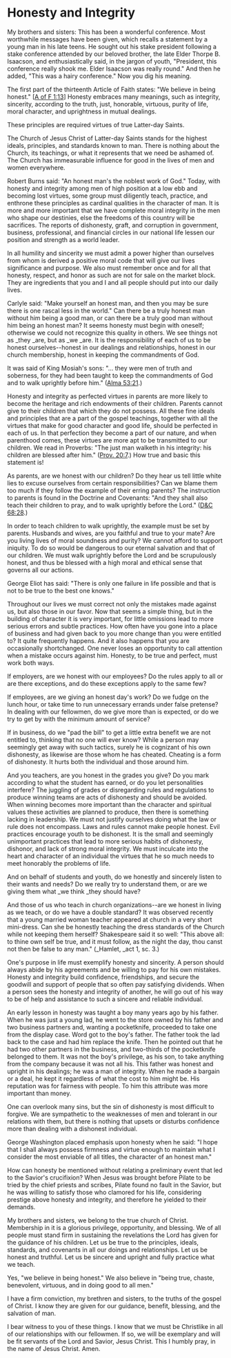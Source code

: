 # Honesty and Integrity

My brothers and sisters: This has been a wonderful conference. Most worthwhile
messages have been given, which recalls a statement by a young man in his late
teens. He sought out his stake president following a stake conference attended
by our beloved brother, the late Elder Thorpe B. Isaacson, and
enthusiastically said, in the jargon of youth, "President, this conference
really shook me. Elder Isaacson was really round." And then he added, "This
was a hairy conference." Now you dig his meaning.

The first part of the thirteenth Article of Faith states: "We believe in being
honest." [[A of F
1:13](https://www.lds.org/scriptures/pgp/a-of-f/1.13?lang=eng#12)] Honesty
embraces many meanings, such as integrity, sincerity, according to the truth,
just, honorable, virtuous, purity of life, moral character, and uprightness in
mutual dealings.

These principles are required virtues of true Latter-day Saints.

The Church of Jesus Christ of Latter-day Saints stands for the highest ideals,
principles, and standards known to man. There is nothing about the Church, its
teachings, or what it represents that we need be ashamed of. The Church has
immeasurable influence for good in the lives of men and women everywhere.

Robert Burns said: "An honest man's the noblest work of God." Today, with
honesty and integrity among men of high position at a low ebb and becoming
lost virtues, some group must diligently teach, practice, and enthrone these
principles as cardinal qualities in the character of man. It is more and more
important that we have complete moral integrity in the men who shape our
destinies, else the freedoms of this country will be sacrifices. The reports
of dishonesty, graft, and corruption in government, business, professional,
and financial circles in our national life lessen our position and strength as
a world leader.

In all humility and sincerity we must admit a power higher than ourselves from
whom is derived a positive moral code that will give our lives significance
and purpose. We also must remember once and for all that honesty, respect, and
honor as such are not for sale on the market block. They are ingredients that
you and I and all people should put into our daily lives.

Carlyle said: "Make yourself an honest man, and then you may be sure there is
one rascal less in the world." Can there be a truly honest man without him
being a good man, or can there be a truly good man without him being an honest
man? It seems honesty must begin with oneself; otherwise we could not
recognize this quality in others. We see things not as _they _are, but as _we
_are. It is the responsibility of each of us to be honest ourselves--honest in
our dealings and relationships, honest in our church membership, honest in
keeping the commandments of God.

It was said of King Mosiah's sons: "... they were men of truth and soberness,
for they had been taught to keep the commandments of God and to walk uprightly
before him." ([Alma
53:21](https://www.lds.org/scriptures/bofm/alma/53.21?lang=eng#20).)

Honesty and integrity as perfected virtues in parents are more likely to
become the heritage and rich endowments of their children. Parents cannot give
to their children that which they do not possess. All these fine ideals and
principles that are a part of the gospel teachings, together with all the
virtues that make for good character and good life, should be perfected in
each of us. In that perfection they become a part of our nature, and when
parenthood comes, these virtues are more apt to be transmitted to our
children. We read in Proverbs: "The just man walketh in his integrity: his
children are blessed after him." ([Prov.
20:7](https://www.lds.org/scriptures/ot/prov/20.7?lang=eng#6).) How true and
basic this statement is!

As parents, are we honest with our children? Do they hear us tell little white
lies to excuse ourselves from certain responsibilities? Can we blame them too
much if they follow the example of their erring parents? The instruction to
parents is found in the Doctrine and Covenants: "And they shall also teach
their children to pray, and to walk uprightly before the Lord." ([D&amp;C
68:28](https://www.lds.org/scriptures/dc-testament/dc/68.28?lang=eng#27).)

In order to teach children to walk uprightly, the example must be set by
parents. Husbands and wives, are you faithful and true to your mate? Are you
living lives of moral soundness and purity? We cannot afford to support
iniquity. To do so would be dangerous to our eternal salvation and that of our
children. We must walk uprightly before the Lord and be scrupulously honest,
and thus be blessed with a high moral and ethical sense that governs all our
actions.

George Eliot has said: "There is only one failure in life possible and that is
not to be true to the best one knows."

Throughout our lives we must correct not only the mistakes made against us,
but also those in our favor. Now that seems a simple thing, but in the
building of character it is very important, for little omissions lead to more
serious errors and subtle practices. How often have you gone into a place of
business and had given back to you more change than you were entitled to? It
quite frequently happens. And it also happens that you are occasionally
shortchanged. One never loses an opportunity to call attention when a mistake
occurs against him. Honesty, to be true and perfect, must work both ways.

If employers, are we honest with our employees? Do the rules apply to all or
are there exceptions, and do these exceptions apply to the same few?

If employees, are we giving an honest day's work? Do we fudge on the lunch
hour, or take time to run unnecessary errands under false pretense? In dealing
with our fellowmen, do we give more than is expected, or do we try to get by
with the minimum amount of service?

If in business, do we "pad the bill" to get a little extra benefit we are not
entitled to, thinking that no one will ever know? While a person may seemingly
get away with such tactics, surely he is cognizant of his own dishonesty, as
likewise are those whom he has cheated. Cheating is a form of dishonesty. It
hurts both the individual and those around him.

And you teachers, are you honest in the grades you give? Do you mark according
to what the student has earned, or do you let personalities interfere? The
juggling of grades or disregarding rules and regulations to produce winning
teams are acts of dishonesty and should be avoided. When winning becomes more
important than the character and spiritual values these activities are planned
to produce, then there is something lacking in leadership. We must not justify
ourselves doing what the law or rule does not encompass. Laws and rules cannot
make people honest. Evil practices encourage youth to be dishonest. It is the
small and seemingly unimportant practices that lead to more serious habits of
dishonesty, dishonor, and lack of strong moral integrity. We must inculcate
into the heart and character of an individual the virtues that he so much
needs to meet honorably the problems of life.

And on behalf of students and youth, do we honestly and sincerely listen to
their wants and needs? Do we really try to understand them, or are we giving
them what _we think _they should have?

And those of us who teach in church organizations--are we honest in living as
we teach, or do we have a double standard? It was observed recently that a
young married woman teacher appeared at church in a very short mini-dress. Can
she be honestly teaching the dress standards of the Church while not keeping
them herself? Shakespeare said it so well: "This above all: to thine own self
be true, and it must follow, as the night the day, thou canst not then be
false to any man." (_Hamlet, _act 1, sc. 3.)

One's purpose in life must exemplify honesty and sincerity. A person should
always abide by his agreements and be willing to pay for his own mistakes.
Honesty and integrity build confidence, friendships, and secure the goodwill
and support of people that so often pay satisfying dividends. When a person
sees the honesty and integrity of another, he will go out of his way to be of
help and assistance to such a sincere and reliable individual.

An early lesson in honesty was taught a boy many years ago by his father. When
he was just a young lad, he went to the store owned by his father and two
business partners and, wanting a pocketknife, proceeded to take one from the
display case. Word got to the boy's father. The father took the lad back to
the case and had him replace the knife. Then he pointed out that he had two
other partners in the business, and two-thirds of the pocketknife belonged to
them. It was not the boy's privilege, as his son, to take anything from the
company because it was not all his. This father was honest and upright in his
dealings; he was a man of integrity. When he made a bargain or a deal, he kept
it regardless of what the cost to him might be. His reputation was for
fairness with people. To him this attribute was more important than money.

One can overlook many sins, but the sin of dishonesty is most difficult to
forgive. We are sympathetic to the weaknesses of men and tolerant in our
relations with them, but there is nothing that upsets or disturbs confidence
more than dealing with a dishonest individual.

George Washington placed emphasis upon honesty when he said: "I hope that I
shall always possess firmness and virtue enough to maintain what I consider
the most enviable of all titles, the character of an honest man."

How can honesty be mentioned without relating a preliminary event that led to
the Savior's crucifixion? When Jesus was brought before Pilate to be tried by
the chief priests and scribes, Pilate found no fault in the Savior, but he was
willing to satisfy those who clamored for his life, considering prestige above
honesty and integrity, and therefore he yielded to their demands.

My brothers and sisters, we belong to the true church of Christ. Membership in
it is a glorious privilege, opportunity, and blessing. We of all people must
stand firm in sustaining the revelations the Lord has given for the guidance
of his children. Let us be true to the principles, ideals, standards, and
covenants in all our doings and relationships. Let us be honest and truthful.
Let us be sincere and upright and fully practice what we teach.

Yes, "we believe in being honest." We also believe in "being true, chaste,
benevolent, virtuous, and in doing good to all men."

I have a firm conviction, my brethren and sisters, to the truths of the gospel
of Christ. I know they are given for our guidance, benefit, blessing, and the
salvation of man.

I bear witness to you of these things. I know that we must be Christlike in
all of our relationships with our fellowmen. If so, we will be exemplary and
will be fit servants of the Lord and Savior, Jesus Christ. This I humbly pray,
in the name of Jesus Christ. Amen.

